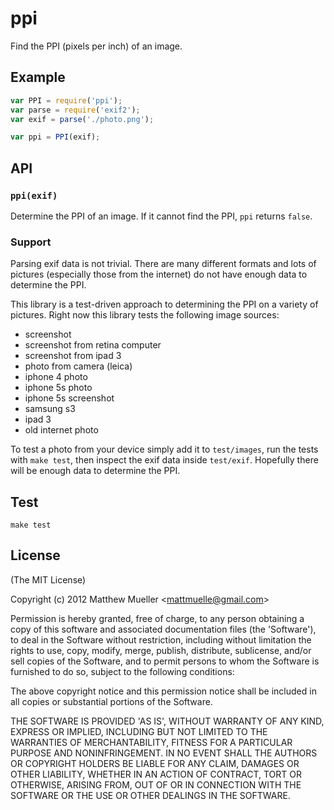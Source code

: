 
# ppi

  Find the PPI (pixels per inch) of an image.

## Example

```js
var PPI = require('ppi');
var parse = require('exif2');
var exif = parse('./photo.png');

var ppi = PPI(exif);
```

## API

### `ppi(exif)`

Determine the PPI of an image. If it cannot find the PPI, `ppi` returns `false`.

### Support

Parsing exif data is not trivial. There are many different formats and lots of pictures (especially those from the internet) do not have enough data to determine the PPI.

This library is a test-driven approach to determining the PPI on a variety of pictures. Right now this library tests the following image sources:

- screenshot
- screenshot from retina computer
- screenshot from ipad 3
- photo from camera (leica)
- iphone 4 photo
- iphone 5s photo
- iphone 5s screenshot
- samsung s3
- ipad 3
- old internet photo

To test a photo from your device simply add it to `test/images`, run the tests with `make test`, then inspect the exif data inside `test/exif`. Hopefully there will be enough data to determine the PPI.

## Test

    make test

## License

(The MIT License)

Copyright (c) 2012 Matthew Mueller &lt;mattmuelle@gmail.com&gt;

Permission is hereby granted, free of charge, to any person obtaining
a copy of this software and associated documentation files (the
'Software'), to deal in the Software without restriction, including
without limitation the rights to use, copy, modify, merge, publish,
distribute, sublicense, and/or sell copies of the Software, and to
permit persons to whom the Software is furnished to do so, subject to
the following conditions:

The above copyright notice and this permission notice shall be
included in all copies or substantial portions of the Software.

THE SOFTWARE IS PROVIDED 'AS IS', WITHOUT WARRANTY OF ANY KIND,
EXPRESS OR IMPLIED, INCLUDING BUT NOT LIMITED TO THE WARRANTIES OF
MERCHANTABILITY, FITNESS FOR A PARTICULAR PURPOSE AND NONINFRINGEMENT.
IN NO EVENT SHALL THE AUTHORS OR COPYRIGHT HOLDERS BE LIABLE FOR ANY
CLAIM, DAMAGES OR OTHER LIABILITY, WHETHER IN AN ACTION OF CONTRACT,
TORT OR OTHERWISE, ARISING FROM, OUT OF OR IN CONNECTION WITH THE
SOFTWARE OR THE USE OR OTHER DEALINGS IN THE SOFTWARE.
